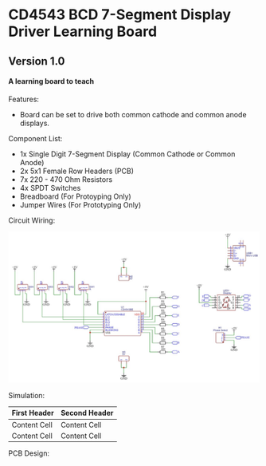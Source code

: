 # CD4543 BCD 7-Segment Display Driver Learning Board

## Version 1.0

#### A learning board to teach 

Features: 
+ Board can be set to drive both common cathode and common anode displays.

Component List:
+ 1x Single Digit 7-Segment Display (Common Cathode or Common Anode) 
+ 2x 5x1 Female Row Headers (PCB)
+ 7x 220 - 470 Ohm Resistors 
+ 4x SPDT Switches
+ Breadboard (For Protoyping Only)
+ Jumper Wires (For Prototyping Only)

Circuit Wiring:

![Schematic](https://github.com/NeonVulture/Learning_Boards/blob/main/CD4543_BCD_7-Segment_Display_Driver/Assests/Schematic.jpg "Schematic")

Simulation:

| First Header  | Second Header |
| ------------- | ------------- |
| Content Cell  | Content Cell  |
| Content Cell  | Content Cell  |

PCB Design:
